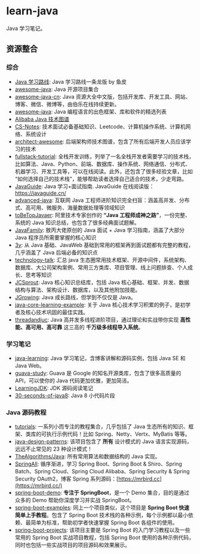 # learn-java

Java 学习笔记。

## 资源整合

### 综合

- [Java 学习路线](https://doc.code-nav.cn/roadmap/java): Java 学习路线一条龙版 by 鱼皮
- [awesome-java](https://github.com/CodingDocs/awesome-java): Java 开源项目集合
- [awesome-java-cn](https://github.com/jobbole/awesome-java-cn): Java 资源大全中文版，包括开发库、开发工具、网站、博客、微信、微博等，由伯乐在线持续更新。
- [awesome-java](https://github.com/akullpp/awesome-java): Java 编程语言的出色框架、库和软件的精选列表
- [Alibaba Java 技术图谱](https://developer.aliyun.com/graph/java)
- [CS-Notes](https://github.com/CyC2018/CS-Notes): 技术面试必备基础知识、Leetcode、计算机操作系统、计算机网络、系统设计
- [architect-awesome](https://github.com/xingshaocheng/architect-awesome): 后端架构师技术图谱，包含了所有后端开发人员应该学习的技术
- [fullstack-tutorial](https://github.com/frank-lam/fullstack-tutorial): 全栈开发训练，列举了一名全栈开发者需要学习的技术栈，比如算法、Java、Python、前端、数据库、操作系统、网络通信、分布式、机器学习、开发工具等，可以在线阅读。此外，还包含了很多经验文章，比如 “如何选择自己的技术栈”，能够帮助读者选择自己适合的技术，少走弯路。
- [JavaGuide](https://github.com/Snailclimb/JavaGuide): Java 学习+面试指南. JavaGuide 在线阅读版：<https://javaguide.cn/>
- [advanced-java](https://github.com/doocs/advanced-java): 互联网 Java 工程师进阶知识完全扫盲：涵盖高并发、分布式、高可用、微服务、海量数据处理等领域知识
- [toBeTopJavaer](https://github.com/hollischuang/toBeTopJavaer): 阿里技术专家创作的 **“Java 工程师成神之路”**，一份完整、系统的 Java 知识总结，也包含了很多经典面试题解。
- [JavaFamily](https://github.com/AobingJava/JavaFamily): 敖丙大佬原创的 Java 面试 + Java 学习指南，涵盖了大部分 Java 程序员所需要掌握的核心知识
- [3y](https://github.com/ZhongFuCheng3y/3y): 从 Java 基础、JavaWeb 基础到常用的框架再到面试题都有完整的教程，几乎涵盖了 Java 后端必备的知识点
- [technology-talk](https://github.com/aalansehaiyang/technology-talk): 汇总 java 生态圈常用技术框架、开源中间件，系统架构、数据库、大公司架构案例、常用三方类库、项目管理、线上问题排查、个人成长、思考等知识
- [JCSprout](https://github.com/crossoverJie/JCSprout): Java 核心知识总结库，包括 Java 核心基础、框架、并发、数据结构与算法、架构设计、数据库，以及其他附加技能。
- [JGrowing](https://github.com/javagrowing/JGrowing): Java 成长路线，但学到不仅仅是 Java。
- [java-core-learning-example](https://github.com/JeffLi1993/java-core-learning-example): 关于 Java 核心技术学习积累的例子，是初学者及核心技术巩固的最佳实践。
- [threadandjuc](https://github.com/qiurunze123/threadandjuc): Java 高并发多线程进阶项目，通过理论和实战带你实现 **高性能、高可用、高可靠** 这三高的 **千万级多线程导入系统**。

### 学习笔记

- [java-learning](https://github.com/brianway/java-learning): Java 学习笔记，含博客讲解和源码实例，包括 Java SE 和 Java Web。
- [guava-study](https://github.com/tiantiangao/guava-study): Guava 是 Google 的知名开源类库，包含了很多高质量的 API，可以使你的 Java 代码更加优雅，更加简洁。
- [LearningJDK](https://github.com/kangjianwei/LearningJDK): JDK 源码阅读笔记
- [30-seconds-of-java8](https://github.com/biezhi/30-seconds-of-java8): Java 8 小代码片段

### Java 源码教程

- [tutorials](https://github.com/eugenp/tutorials): 一系列小而专注的教程集合，几乎包括了 Java 生态所有的知识、框架、类库的可执行示例代码！比如 Spring、Netty、Vertx、MyBatis 等等。
- [java-design-patterns](https://github.com/iluwatar/java-design-patterns): 该项目包含了 **所有** 设计模式的 Java 语言实现源码，远远不止常见的 23 种设计模式！
- [TheAlgorithms/Java](https://github.com/TheAlgorithms/Java): 所有常用算法和数据结构的 Java 实现。
- [SpringAll](https://github.com/wuyouzhuguli/SpringAll): 循序渐进，学习 Spring Boot、Spring Boot & Shiro、Spring Batch、Spring Cloud、Spring Cloud Alibaba、Spring Security & Spring Security OAuth2，博客 Spring 系列源码：[https://mrbird.cc](https://mrbird.cc/)
- [spring-boot-demo](https://github.com/xkcoding/spring-boot-demo): **专注于 SpringBoot**，是一个 Demo 集合，目的是通过众多的 Demo 帮助你深度学习并实战 SpringBoot。
- [spring-boot-examples](https://github.com/ityouknow/spring-boot-examples): 同上一个项目类似，这个项目是 **Spring Boot 快速简单上手教程**。包含了 Spring Boot 技术栈的各种示例，每个示例都以最小依赖、最简单为标准，帮助初学者快速掌握 Spring Boot 各组件的使用。
- [spring-boot-projects](https://github.com/ZHENFENG13/spring-boot-projects): 该项目主要是 Spring Boot 的入门学习教程以及一些常用的 Spring Boot 实战项目教程，包括 Spring Boot 使用的各种示例代码，同时也包括一些实战项目的项目源码和效果展示。
